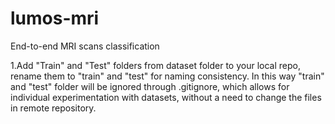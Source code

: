 # lumos-mri
End-to-end MRI scans classification

1.Add "Train" and "Test" folders from dataset folder to your local repo, rename them to "train" and "test" for naming consistency.
    In this way "train" and "test" folder will be ignored through .gitignore, which allows for individual experimentation with datasets, without a need to change the files in remote repository.

